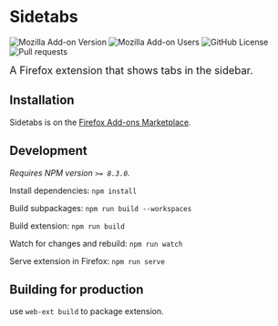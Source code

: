 # Sidetabs
![Mozilla Add-on Version](https://img.shields.io/amo/v/sidetabs?link=https%3A%2F%2Faddons.mozilla.org%2Fen-US%2Ffirefox%2Faddon%2Fsidetabs%2F)
![Mozilla Add-on Users](https://img.shields.io/amo/users/sidetabs?link=https%3A%2F%2Faddons.mozilla.org%2Fen-US%2Ffirefox%2Faddon%2Fsidetabs%2F)
![GitHub License](https://img.shields.io/github/license/jeb5/sidetabs)
![Pull requests](https://img.shields.io/badge/pull_requests-welcome-green)

<span style="font-size: large;">A Firefox extension that shows tabs in the sidebar.</span>


## Installation

Sidetabs is on the [Firefox Add-ons Marketplace](https://addons.mozilla.org/en-US/firefox/addon/sidetabs/).

## Development

_Requires NPM version `>= 8.3.0`._

Install dependencies: `npm install`

Build subpackages: `npm run build --workspaces`

Build extension: `npm run build`

Watch for changes and rebuild: `npm run watch`

Serve extension in Firefox: `npm run serve`

## Building for production

use `web-ext build` to package extension.
